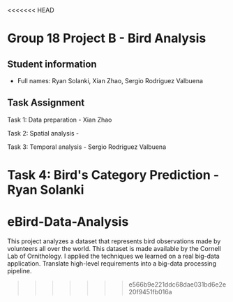 <<<<<<< HEAD
# Group 18 Project B - Bird Analysis

## Student information

* Full names: Ryan Solanki, Xian Zhao, Sergio Rodriguez Valbuena


##  Task Assignment
Task 1: Data preparation - Xian Zhao

Task 2: Spatial analysis - 

Task 3: Temporal analysis - Sergio Rodriguez Valbuena

Task 4: Bird's Category Prediction - Ryan Solanki
=======
# eBird-Data-Analysis
This project analyzes a dataset that represents bird observations made by volunteers all over the world. This dataset is made available by the Cornell Lab of Ornithology. I applied the techniques we learned on a real big-data application. Translate high-level requirements into a big-data processing pipeline. 
>>>>>>> e566b9e221ddc68dae031bd6e2e20f9451fb016a
